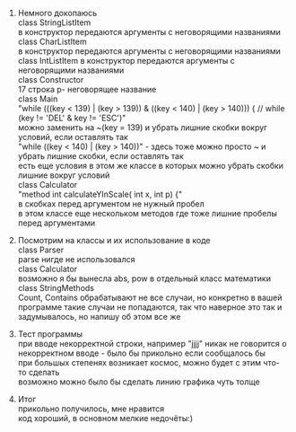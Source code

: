 1) Немного докопаюсь  
class StringListItem  
в конструктор передаются аргументы с неговорящими названиями  
class CharListItem  
в конструктор передаются аргументы с неговорящими названиями  
class IntListItem
в конструктор передаются аргументы с неговорящими названиями  
class Constructor  
17 строка p- неговорящее название  
class Main  
"while (((key < 139) | (key > 139)) & ((key < 140) | (key > 140))) { // while (key != 'DEL' & key != 'ESC')"  
можно заменить на ~(key = 139) и убрать лишние скобки вокруг условий, если оставлять так  
"while ((key < 140) | (key > 140))" - здесь тоже можно просто ~ и убрать лишние скобки, если оставлять так  
есть еще условия в этом же классе в которых можно убрать скобки лишние вокруг условий  
class Calculator  
"method int calculateYInScale( int x, int p) {"  
в скобках перед аргументом не нужный пробел  
в этом классе еще нескольком методов где тоже лишние пробелы перед аргументами  

2) Посмотрим на классы и их использование в коде  
class Parser  
parse нигде не использовался  
class Calculator  
возможно я бы вынесла abs, pow в отдельный класс математики  
class StringMethods  
Count, Contains обрабатывают не все случаи, но конкретно в вашей программе такие случаи не попадаются, так что наверное это так и задумывалось, но напишу об этом все же  

3) Тест программы  
при вводе некорректной строки, например "jjjj" никак не говорится о некорректном вводе - было бы прикольно если сообщалось бы  
при большых степенях возникает космос, можно будет с этим что-то сделать  
возможно можно было бы сделать линию графика чуть толще  

4) Итог  
прикольно получилось, мне нравится  
код хороший, в основном мелкие недочёты:)    
